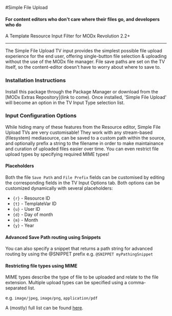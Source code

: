 #Simple File Upload 
#### For content editors who don't care where their files go, and developers who do
A Template Resource Input Filter for MODx Revolution 2.2+

------------------------------------

The Simple File Upload TV input provides the simplest possible file upload experience for the end user, 
offering single-button file selection & uploading without the use of the MODx file manager. File save paths are 
set on the TV itself, so the content-editor doesn't have to worry about where to save to.

### Installation Instructions
Install this package through the Package Manager or download from the [MODx Extras Repository](link to come).
Once installed, 'Simple File Upload' will become an option in the TV Input Type selection list.


### Input Configuration Options
While hiding many of these features from the Resource editor, Simple File Upload TVs are very customisable! They 
work with any stream-based (filesystem) mediasource, can be saved to a custom path within the source, and optionally 
prefix a string to the filename in order to make maintainance and curation of uploaded files easier over time. 
You can even restrict file upload types by specifying required MIME types!

#### Placeholders
Both the file `Save Path` and `File Prefix` fields can be customised by editing the corresponding fields in 
the TV Input Options tab. Both options can be customized dynamically with several placeholders:

* `{r}` - Resource ID
* `{t}` - TemplateVar ID
* `{u}` - User ID
* `{d}` - Day of month
* `{m}` - Month
* `{y}` - Year
      
#### Advanced Save Path routing using Snippets
You can also specify a snippet that returns a path string for advanced routing by using the @SNIPPET prefix
e.g. `@SNIPPET myPathingSnippet`


#### Restricting file types using MIME
MIME types describe the type of file to be uploaded and relate to the file extension.
Multiple upload types can be specified using a comma-separated list.

e.g. `image/jpeg`, `image/png`, `application/pdf` 

A (mostly) full list can be found [here](http://webdesign.about.com/od/multimedia/a/mime-types-by-file-extension.htm).